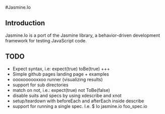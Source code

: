 #Jasmine.Io

## Introduction
Jasmine.Io is a port of the Jasmine library, a behavior-driven development framework for testing JavaScript code.

## TODO

- Expect syntax, i.e: expect(true) toBe(true) +++
- Simple github pages landing page + examples
- oooxoooooxxoo runner (visualizing results)
- support for sub directories
- match on not, i.e.: expect(true) not ToBe(false)
- disable suits and specs by using xdescribe and xnot
- setup/teardown with beforeEach and afterEach inside describe
- support for running a single spec. I.e. $ Io jasmine.io foo_spec.io
